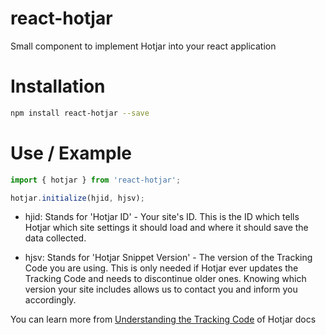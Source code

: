 # react-hotjar
Small component to implement Hotjar into your react application

# Installation
```bash
npm install react-hotjar --save
```

# Use / Example
```javascript
import { hotjar } from 'react-hotjar';

hotjar.initialize(hjid, hjsv);
```
- hjid: Stands for 'Hotjar ID' - Your site's ID. This is the ID which tells Hotjar which site settings it should load and where it should save the data collected.

- hjsv: Stands for 'Hotjar Snippet Version' - The version of the Tracking Code you are using. This is only needed if Hotjar ever updates the Tracking Code and needs to discontinue older ones. Knowing which version your site includes allows us to contact you and inform you accordingly.

You can learn more from [Understanding the Tracking Code](https://docs.hotjar.com/v1.0/docs/understanding-the-tracking-code) of Hotjar docs
